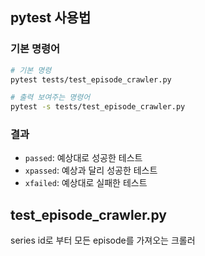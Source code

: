 ## pytest 사용법

### 기본 명령어 
``` bash
# 기본 명령
pytest tests/test_episode_crawler.py

# 출력 보여주는 명령어
pytest -s tests/test_episode_crawler.py
```

### 결과
- `passed`: 예상대로 성공한 테스트
- `xpassed`: 예상과 달리 성공한 테스트
- `xfailed`: 예상대로 실패한 테스트


## test_episode_crawler.py

series id로 부터 모든 episode를 가져오는 크롤러

